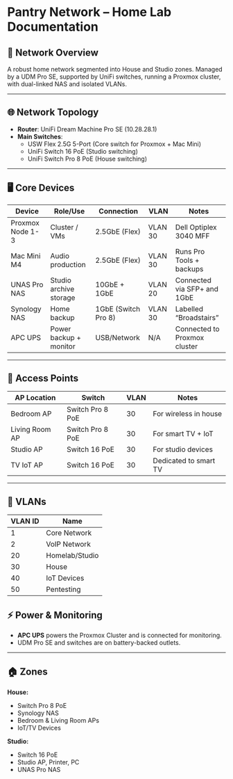 # Pantry Network – Home Lab Documentation

## 🧠 Network Overview
A robust home network segmented into House and Studio zones. Managed by a UDM Pro SE, supported by UniFi switches, running a Proxmox cluster, with dual-linked NAS and isolated VLANs.

---

## 🌐 Network Topology
- **Router**: UniFi Dream Machine Pro SE (10.28.28.1)
- **Main Switches**:
  - USW Flex 2.5G 5-Port (Core switch for Proxmox + Mac Mini)
  - UniFi Switch 16 PoE (Studio switching)
  - UniFi Switch Pro 8 PoE (House switching)

---

## 🖥️ Core Devices

| Device            | Role/Use                | Connection        | VLAN         | Notes                          |
|-------------------|--------------------------|--------------------|--------------|--------------------------------|
| Proxmox Node 1-3 | Cluster / VMs           | 2.5GbE (Flex)      | VLAN 30      | Dell Optiplex 3040 MFF         |
| Mac Mini M4       | Audio production         | 2.5GbE (Flex)      | VLAN 30      | Runs Pro Tools + backups       |
| UNAS Pro NAS      | Studio archive storage   | 10GbE + 1GbE       | VLAN 20      | Connected via SFP+ and 1GbE    |
| Synology NAS      | Home backup              | 1GbE (Switch Pro 8)| VLAN 30      | Labelled “Broadstairs”         |
| APC UPS           | Power backup + monitor   | USB/Network        | N/A          | Connected to Proxmox cluster   |

---

## 📡 Access Points

| AP Location     | Switch          | VLAN | Notes                    |
|------------------|------------------|-------|---------------------------|
| Bedroom AP       | Switch Pro 8 PoE | 30    | For wireless in house     |
| Living Room AP   | Switch Pro 8 PoE | 30    | For smart TV + IoT        |
| Studio AP        | Switch 16 PoE    | 30    | For studio devices        |
| TV IoT AP        | Switch 16 PoE    | 30    | Dedicated to smart TV     |

---


## 🔄 VLANs

| VLAN ID | Name             |
|---------|------------------|
| 1       | Core Network     |
| 2       | VoIP Network     |
| 20      | Homelab/Studio   |
| 30      | House            |
| 40      | IoT Devices      |
| 50      | Pentesting       |


## ⚡ Power & Monitoring

- **APC UPS** powers the Proxmox Cluster and is connected for monitoring.
- UDM Pro SE and switches are on battery-backed outlets.

---

## 🏠 Zones

**House:**
- Switch Pro 8 PoE
- Synology NAS
- Bedroom & Living Room APs
- IoT/TV Devices

**Studio:**
- Switch 16 PoE
- Studio AP, Printer, PC
- UNAS Pro NAS
